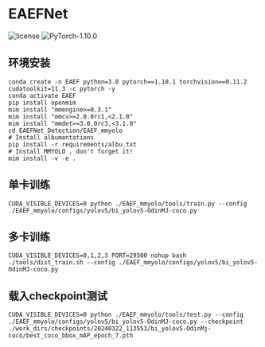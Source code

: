 # EAEFNet

![license](https://img.shields.io/badge/license-MIT-green) ![PyTorch-1.10.0](https://img.shields.io/badge/PyTorch-1.10.0-blue)



## 环境安装

```shell
conda create -n EAEF python=3.8 pytorch==1.10.1 torchvision==0.11.2 cudatoolkit=11.3 -c pytorch -y
conda activate EAEF
pip install openmim
mim install "mmengine>=0.3.1"
mim install "mmcv>=2.0.0rc1,<2.1.0"
mim install "mmdet>=3.0.0rc3,<3.1.0"
cd EAEFNet_Detection/EAEF_mmyolo
# Install albumentations
pip install -r requirements/albu.txt
# Install MMYOLO , don't forget it!
mim install -v -e .
```

## 单卡训练
```
CUDA_VISIBLE_DEVICES=0 python ./EAEF_mmyolo/tools/train.py --config ./EAEF_mmyolo/configs/yolov5/bi_yolov5-OdinMJ-coco.py
```
## 多卡训练

```
CUDA_VISIBLE_DEVICES=0,1,2,3 PORT=29500 nohup bash ./tools/dist_train.sh --config ./EAEF_mmyolo/configs/yolov5/bi_yolov5-OdinMJ-coco.py
```

## 载入checkpoint测试

```
CUDA_VISIBLE_DEVICES=0 python ./EAEF_mmyolo/tools/test.py --config ./EAEF_mmyolo/configs/yolov5/bi_yolov5-OdinMJ-coco.py --checkpoint ./work_dirs/checkpoints/20240322_113553/bi_yolov5-OdinMj-coco/best_coco_bbox_mAP_epoch_7.pth
```

